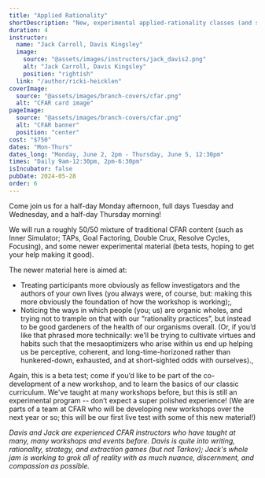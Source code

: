 ```yaml
---
title: "Applied Rationality"
shortDescription: "New, experimental applied-rationality classes (and some classics)"
duration: 4
instructor:
  name: "Jack Carroll, Davis Kingsley"
  image:
    source: "@assets/images/instructors/jack_davis2.png"
    alt: "Jack Carroll, Davis Kingsley"
    position: "rightish"
  link: "/author/ricki-heicklen"
coverImage:
  source: "@assets/images/branch-covers/cfar.png"
  alt: "CFAR card image"
pageImage:
  source: "@assets/images/branch-covers/cfar.png"
  alt: "CFAR banner"
  position: "center"
cost: "$750"
dates: "Mon-Thurs"
dates_long: "Monday, June 2, 2pm - Thursday, June 5, 12:30pm"
times: "Daily 9am-12:30pm, 2pm-6:30pm"
isIncubator: false
pubDate: 2024-05-28
order: 6
---
```



Come join us for a half-day Monday afternoon, full days Tuesday and Wednesday, and a half-day Thursday morning!

We will run a roughly 50/50 mixture of traditional CFAR content (such as Inner Simulator; TAPs, Goal Factoring, Double Crux, Resolve Cycles, Focusing), and some newer experimental material (beta tests, hoping to get your help making it good).

The newer material here is aimed at:

- Treating participants more obviously as fellow investigators and the authors of your own lives (you always were, of course, but: making this more obviously the foundation of how the workshop is working);,
- Noticing the ways in which people (you; us) are organic wholes, and trying not to trample on that with our “rationality practices”, but instead to be good gardeners of the health of our organisms overall. (Or, if you’d like that phrased more technically: we’ll be trying to cultivate virtues and habits such that the mesaoptimizers who arise within us end up helping us be perceptive, coherent, and long-time-horizoned rather than hunkered-down, exhausted, and at short-sighted odds with ourselves).,

Again, this is a beta test; come if you’d like to be part of the co-development of a new workshop, and to learn the basics of our classic curriculum. We've taught at many workshops before, but this is still an experimental program -- don’t expect a super polished experience! (We are parts of a team at CFAR who will be developing new workshops over the next year or so; this will be our first live test with some of this new material!)

*Davis and Jack are experienced CFAR instructors who have taught at many, many workshops and events before. Davis is quite into writing, rationality, strategy, and extraction games (but not Tarkov); Jack's whole jam is working to grok all of reality with as much nuance, discernment, and compassion as possible.*
